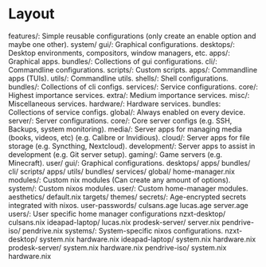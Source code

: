 # Layout

features/: Simple reusable configurations (only create an enable option and maybe one other).
  system/
    gui/: Graphical configurations.
      desktops/: Desktop environments, compositors, window managers, etc.
      apps/: Graphical apps.
      bundles/: Collections of gui configurations.
    cli/: Commandline configurations.
      scripts/: Custom scripts.
      apps/: Commandline apps (TUIs).
      utils/: Commandline utils.
      shells/: Shell configurations.
      bundles/: Collections of cli configs.
    services/: Service configurations.
      core/: Highest importance services.
      extra/: Medium importance services.
      misc/: Miscellaneous services.
      hardware/: Hardware services.
      bundles: Collections of service configs.
    global/: Always enabled on every device.
    server/: Server configurations.
      core/: Core server configs (e.g. SSH, Backups, system monitoring).
      media/: Server apps for managing media (books, videos, etc) (e.g. Calibre or Invidious).
      cloud/: Server apps for file storage (e.g. Syncthing, Nextcloud).
      development/: Server apps to assist in development (e.g. Git server setup).
      gaming/: Game servers (e.g. Minecraft).
  user/
    gui/: Graphical configurations.
      desktops/
      apps/
      bundles/
    cli/
      scripts/
      apps/
      utils/
      bundles/
    services/
    global/
      home-manager.nix
modules/: Custom nix modules (Can create any amount of options).
  system/: Custom nixos modules.
  user/: Custom home-manager modules.
    aesthetics/
      default.nix
      targets/
      themes/
secrets/: Age-encrypted secrets integrated with nixos.
  user-passwords/
    culsans.age
    lucas.age
    server.age
users/: User specific home manager configurations
  nzxt-desktop/
    culsans.nix
  ideapad-laptop/
    lucas.nix
  prodesk-server/
    server.nix
  pendrive-iso/
    pendrive.nix
systems/: System-specific nixos configurations.
  nzxt-desktop/
    system.nix
    hardware.nix
  ideapad-laptop/
    system.nix
    hardware.nix
  prodesk-server/
    system.nix
    hardware.nix
  pendrive-iso/
    system.nix
    hardware.nix
